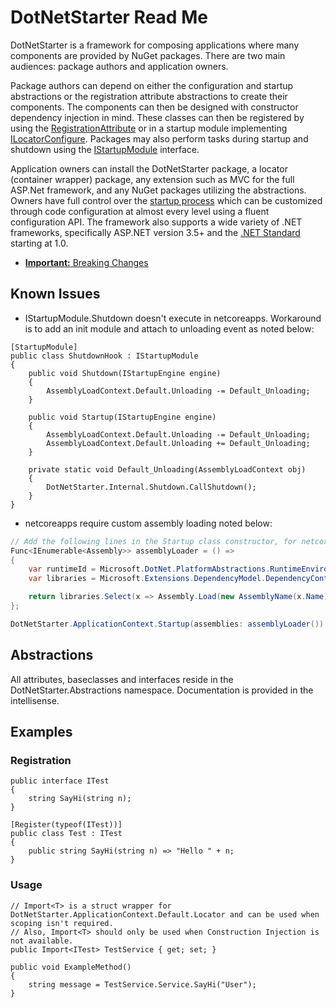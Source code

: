 # DotNetStarter Read Me

DotNetStarter is a framework for composing applications where many components are provided by NuGet packages. There are two main audiences: package authors and application owners.

Package authors can depend on either the configuration and startup abstractions or the registration attribute abstractions to create their components. The components can then be designed with constructor dependency injection in mind. These classes can then be registered by using the [RegistrationAttribute](https://bmcdavid.github.io/DotNetStarter/register.html) or in a startup module implementing [ILocatorConfigure](https://bmcdavid.github.io/DotNetStarter/register.html). Packages may also perform tasks during startup and shutdown using the [IStartupModule](https://bmcdavid.github.io/DotNetStarter/modules.html) interface.

Application owners can install the DotNetStarter package, a locator (container wrapper) package, any extension such as MVC for the full ASP.Net framework, and any NuGet packages utilizing the abstractions. Owners have full control over the [startup process](https://bmcdavid.github.io/DotNetStarter/custom-objectfactory.html) which can be customized through code configuration at almost every level using a fluent configuration API. The framework also supports a wide variety of .NET frameworks, specifically ASP.NET version 3.5+ and the [.NET Standard](https://docs.microsoft.com/en-us/dotnet/standard/net-standard) starting at 1.0.


* [**Important:** Breaking Changes](https://bmcdavid.github.io/DotNetStarter/breaking-changes.html)

## Known Issues

* IStartupModule.Shutdown doesn't execute in netcoreapps. Workaround is to add an init module and attach to unloading event as noted below:
```
[StartupModule]
public class ShutdownHook : IStartupModule
{
    public void Shutdown(IStartupEngine engine)
    {
        AssemblyLoadContext.Default.Unloading -= Default_Unloading;
    }

    public void Startup(IStartupEngine engine)
    {
        AssemblyLoadContext.Default.Unloading -= Default_Unloading;
        AssemblyLoadContext.Default.Unloading += Default_Unloading;
    }

    private static void Default_Unloading(AssemblyLoadContext obj)
    {
        DotNetStarter.Internal.Shutdown.CallShutdown();
    }
}
```

* netcoreapps require custom assembly loading noted below:
```cs
// Add the following lines in the Startup class constructor, for netcore assembly loading
Func<IEnumerable<Assembly>> assemblyLoader = () =>
{
    var runtimeId = Microsoft.DotNet.PlatformAbstractions.RuntimeEnvironment.GetRuntimeIdentifier();
    var libraries = Microsoft.Extensions.DependencyModel.DependencyContextExtensions.GetRuntimeAssemblyNames(Microsoft.Extensions.DependencyModel.DependencyContext.Default, runtimeId);

    return libraries.Select(x => Assembly.Load(new AssemblyName(x.Name)));
};

DotNetStarter.ApplicationContext.Startup(assemblies: assemblyLoader());
```

## Abstractions

All attributes, baseclasses and interfaces reside in the DotNetStarter.Abstractions namespace. Documentation is provided in the intellisense.

## Examples
### Registration
```
public interface ITest
{
    string SayHi(string n);
}

[Register(typeof(ITest))]
public class Test : ITest
{
    public string SayHi(string n) => "Hello " + n;
}
```
### Usage
```
// Import<T> is a struct wrapper for DotNetStarter.ApplicationContext.Default.Locator and can be used when scoping isn't required.
// Also, Import<T> should only be used when Construction Injection is not available.
public Import<ITest> TestService { get; set; }

public void ExampleMethod()
{
    string message = TestService.Service.SayHi("User");
}
```